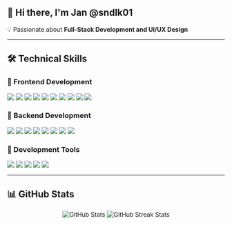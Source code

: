 ## 🚀 Hi there, I'm Jan @sndlk01 
💡 Passionate about **Full-Stack Development and UI/UX Design**  

---

## 🛠️ Technical Skills  

### 🔹 Frontend Development  
<p align="left">
  <img src="https://img.shields.io/badge/JavaScript-F7DF1E?style=for-the-badge&logo=javascript&logoColor=black" />
  <img src="https://img.shields.io/badge/TypeScript-3178C6?style=for-the-badge&logo=typescript&logoColor=white" />
  <img src="https://img.shields.io/badge/Angular-DD0031?style=for-the-badge&logo=angular&logoColor=white" />
  <img src="https://img.shields.io/badge/Vue.js-4FC08D?style=for-the-badge&logo=vue.js&logoColor=white" />
  <img src="https://img.shields.io/badge/Nuxt.js-00DC82?style=for-the-badge&logo=nuxt.js&logoColor=white" />
  <img src="https://img.shields.io/badge/Next.js-000000?style=for-the-badge&logo=next.js&logoColor=white" />
  <img src="https://img.shields.io/badge/Bootstrap-563D7C?style=for-the-badge&logo=bootstrap&logoColor=white" />
  <img src="https://img.shields.io/badge/TailwindCSS-38B2AC?style=for-the-badge&logo=tailwind-css&logoColor=white" />
  <img src="https://img.shields.io/badge/Figma-F24E1E?style=for-the-badge&logo=figma&logoColor=white" />
  <img src="https://img.shields.io/badge/AdobeXD-470137?style=for-the-badge&logo=adobe-xd&logoColor=white" />
</p>

### 🔹 Backend Development  
<p align="left">
  <img src="https://img.shields.io/badge/Node.js-43853D?style=for-the-badge&logo=node.js&logoColor=white" />
  <img src="https://img.shields.io/badge/Express.js-000000?style=for-the-badge&logo=express&logoColor=white" />
  <img src="https://img.shields.io/badge/Laravel-FF2D20?style=for-the-badge&logo=laravel&logoColor=white" />
  <img src="https://img.shields.io/badge/Hapi.js-FF4088?style=for-the-badge&logo=hapi.js&logoColor=white" />
  <img src="https://img.shields.io/badge/PHP-777BB4?style=for-the-badge&logo=php&logoColor=white" />
  <img src="https://img.shields.io/badge/MySQL-4479A1?style=for-the-badge&logo=mysql&logoColor=white" />
  <img src="https://img.shields.io/badge/PostgreSQL-336791?style=for-the-badge&logo=postgresql&logoColor=white" />
  <img src="https://img.shields.io/badge/Docker-2496ED?style=for-the-badge&logo=docker&logoColor=white" />
</p>

### 🔹 Development Tools  
<p align="left">
  <img src="https://img.shields.io/badge/Git-F05032?style=for-the-badge&logo=git&logoColor=white" />
  <img src="https://img.shields.io/badge/GitHub-181717?style=for-the-badge&logo=github&logoColor=white" />
  <img src="https://img.shields.io/badge/VS%20Code-007ACC?style=for-the-badge&logo=visual-studio-code&logoColor=white" />
  <img src="https://img.shields.io/badge/Postman-FF6C37?style=for-the-badge&logo=postman&logoColor=white" />
  <img src="https://img.shields.io/badge/SonarQube-4E9BCD?style=for-the-badge&logo=sonarqube&logoColor=white" />
</p>

---

## 📊 GitHub Stats  
<p align="center">
  <img src="https://github-readme-stats.vercel.app/api?username=yourusername&show_icons=true&theme=dark" alt="GitHub Stats" />
  <img src="https://github-readme-streak-stats.herokuapp.com/?user=yourusername&theme=dark" alt="GitHub Streak Stats" />
</p>

